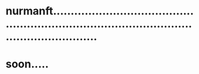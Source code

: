 # nurmanft.......................................................................................................................
# soon.....
